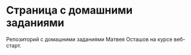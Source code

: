 # Страница с домашними заданиями
Репозиторий с домашними заданиями Матвея Осташов на курсе веб-старт.

